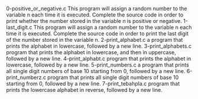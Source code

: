 0-positive_or_negative.c This program will assign a random number to the variable n each time it is executed. Complete the source code in order to print whether the number stored in the variable n is positive or negative.
1-last_digit.c This program will assign a random number to the variable n each time it is executed. Complete the source code in order to print the last digit of the number stored in the variable n.
2-print_alphabet.c  a program that prints the alphabet in lowercase, followed by a new line.
3-print_alphabets.c program that prints the alphabet in lowercase, and then in uppercase, followed by a new line.
4-print_alphabt.c program that prints the alphabet in lowercase, followed by a new line.
5-print_numbers.c a program that prints all single digit numbers of base 10 starting from 0, followed by a new line.
6-print_numberz.c program that prints all single digit numbers of base 10 starting from 0, followed by a new line.
7-print_tebahpla.c program that prints the lowercase alphabet in reverse, followed by a new line.
